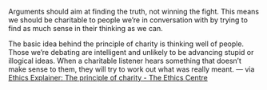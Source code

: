 
Arguments should aim at finding the truth, not winning the fight. This means we should be charitable to people we’re in conversation with by trying to find as much sense in their thinking as we can.

The basic idea behind the principle of charity is thinking well of people. Those we’re debating are intelligent and unlikely to be advancing stupid or illogical ideas. When a charitable listener hears something that doesn’t make sense to them, they will try to work out what was really meant. — via [Ethics Explainer: The principle of charity - The Ethics Centre](https://ethics.org.au/ethics-explainer-the-principle-of-charity/)
